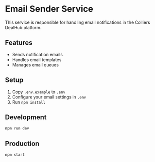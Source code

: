 ﻿# Email Sender Service

This service is responsible for handling email notifications in the Colliers DealHub platform.

## Features
- Sends notification emails
- Handles email templates
- Manages email queues

## Setup
1. Copy `.env.example` to `.env`
2. Configure your email settings in `.env`
3. Run `npm install`

## Development
```bash
npm run dev
```

## Production
```bash
npm start
```
